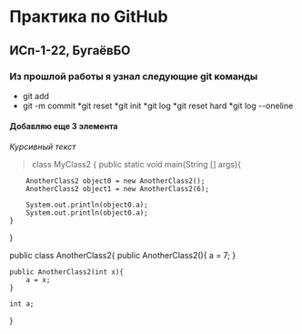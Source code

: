 # Практика по GitHub
## ИСп-1-22, БугаёвБО
### Из прошлой работы я узнал следующие git команды
* git add
* git -m commit
*git reset
*git init
*git log
*git reset hard
*git log --oneline
#### Добавляю еще 3 элемента
*Курсивный текст*
> class MyClass2 {
    public static void main(String [] args){
	
        AnotherClass2 object0 = new AnotherClass2();
        AnotherClass2 object1 = new AnotherClass2(6);
	
        System.out.println(object0.a);
        System.out.println(object0.a);
    }
}

public class AnotherClass2{
    public AnotherClass2(){
        a = 7;
    }

    public AnotherClass2(int x){
        a = x;
    }

    int a;
}
